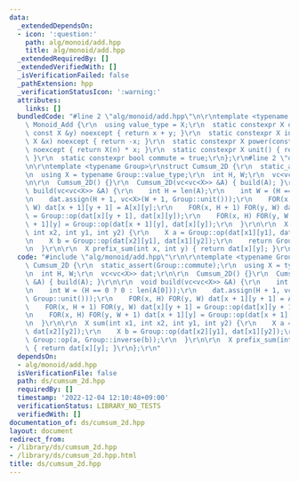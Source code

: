```yaml
---
data:
  _extendedDependsOn:
  - icon: ':question:'
    path: alg/monoid/add.hpp
    title: alg/monoid/add.hpp
  _extendedRequiredBy: []
  _extendedVerifiedWith: []
  _isVerificationFailed: false
  _pathExtension: hpp
  _verificationStatusIcon: ':warning:'
  attributes:
    links: []
  bundledCode: "#line 2 \"alg/monoid/add.hpp\"\n\r\ntemplate <typename X>\r\nstruct\
    \ Monoid_Add {\r\n  using value_type = X;\r\n  static constexpr X op(const X &x,\
    \ const X &y) noexcept { return x + y; }\r\n  static constexpr X inverse(const\
    \ X &x) noexcept { return -x; }\r\n  static constexpr X power(const X &x, ll n)\
    \ noexcept { return X(n) * x; }\r\n  static constexpr X unit() { return X(0);\
    \ }\r\n  static constexpr bool commute = true;\r\n};\r\n#line 2 \"ds/cumsum_2d.hpp\"\
    \n\r\ntemplate <typename Group>\r\nstruct Cumsum_2D {\r\n  static_assert(Group::commute);\r\
    \n  using X = typename Group::value_type;\r\n  int H, W;\r\n  vc<vc<X>> dat;\r\
    \n\r\n  Cumsum_2D() {}\r\n  Cumsum_2D(vc<vc<X>> &A) { build(A); }\r\n\r\n  void\
    \ build(vc<vc<X>> &A) {\r\n    int H = len(A);\r\n    int W = (H == 0 ? 0 : len(A[0]));\r\
    \n    dat.assign(H + 1, vc<X>(W + 1, Group::unit()));\r\n    FOR(x, H) FOR(y,\
    \ W) dat[x + 1][y + 1] = A[x][y];\r\n    FOR(x, H + 1) FOR(y, W) dat[x][y + 1]\
    \ = Group::op(dat[x][y + 1], dat[x][y]);\r\n    FOR(x, H) FOR(y, W + 1) dat[x\
    \ + 1][y] = Group::op(dat[x + 1][y], dat[x][y]);\r\n  }\r\n\r\n  X sum(int x1,\
    \ int x2, int y1, int y2) {\r\n    X a = Group::op(dat[x1][y1], dat[x2][y2]);\r\
    \n    X b = Group::op(dat[x2][y1], dat[x1][y2]);\r\n    return Group::op(a, Group::inverse(b));\r\
    \n  }\r\n\r\n  X prefix_sum(int x, int y) { return dat[x][y]; }\r\n};\r\n"
  code: "#include \"alg/monoid/add.hpp\"\r\n\r\ntemplate <typename Group>\r\nstruct\
    \ Cumsum_2D {\r\n  static_assert(Group::commute);\r\n  using X = typename Group::value_type;\r\
    \n  int H, W;\r\n  vc<vc<X>> dat;\r\n\r\n  Cumsum_2D() {}\r\n  Cumsum_2D(vc<vc<X>>\
    \ &A) { build(A); }\r\n\r\n  void build(vc<vc<X>> &A) {\r\n    int H = len(A);\r\
    \n    int W = (H == 0 ? 0 : len(A[0]));\r\n    dat.assign(H + 1, vc<X>(W + 1,\
    \ Group::unit()));\r\n    FOR(x, H) FOR(y, W) dat[x + 1][y + 1] = A[x][y];\r\n\
    \    FOR(x, H + 1) FOR(y, W) dat[x][y + 1] = Group::op(dat[x][y + 1], dat[x][y]);\r\
    \n    FOR(x, H) FOR(y, W + 1) dat[x + 1][y] = Group::op(dat[x + 1][y], dat[x][y]);\r\
    \n  }\r\n\r\n  X sum(int x1, int x2, int y1, int y2) {\r\n    X a = Group::op(dat[x1][y1],\
    \ dat[x2][y2]);\r\n    X b = Group::op(dat[x2][y1], dat[x1][y2]);\r\n    return\
    \ Group::op(a, Group::inverse(b));\r\n  }\r\n\r\n  X prefix_sum(int x, int y)\
    \ { return dat[x][y]; }\r\n};\r\n"
  dependsOn:
  - alg/monoid/add.hpp
  isVerificationFile: false
  path: ds/cumsum_2d.hpp
  requiredBy: []
  timestamp: '2022-12-04 12:10:48+09:00'
  verificationStatus: LIBRARY_NO_TESTS
  verifiedWith: []
documentation_of: ds/cumsum_2d.hpp
layout: document
redirect_from:
- /library/ds/cumsum_2d.hpp
- /library/ds/cumsum_2d.hpp.html
title: ds/cumsum_2d.hpp
---
```

